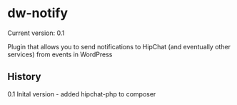 # dw-notify

Current version: 0.1

Plugin that allows you to send notifications to HipChat (and eventually other services) from events in WordPress

## History

0.1 Inital version - added hipchat-php to composer